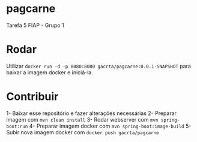 # pagcarne
Tarefa 5 FIAP - Grupo 1

# Rodar
Utilizar `docker run -d -p 8080:8080 gacrta/pagcarne:0.0.1-SNAPSHOT` para baixar a imagem docker e iniciá-la.

# Contribuir
1- Baixar esse repositório e fazer alterações necessárias
2- Preparar imagem com `mvn clean install`
3- Rodar webserver com `mvn spring-boot:run`
4- Preparar imagem docker com `mvn spring-boot:image-build`
5- Subir nova imagem docker com `docker push gacrta/pagcarne`
